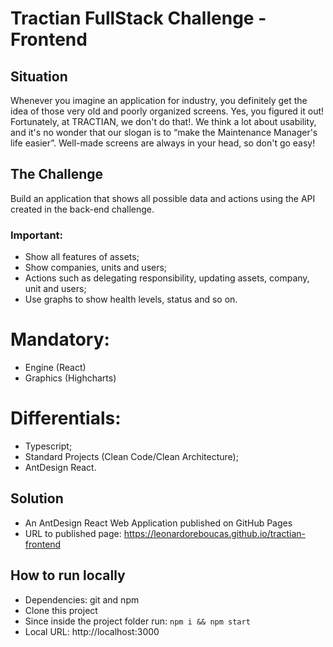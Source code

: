 # Tractian FullStack Challenge - Frontend

## Situation

Whenever you imagine an application for industry, you definitely get the idea of ​​those very old and poorly organized screens. Yes, you figured it out! Fortunately, at TRACTIAN, we don't do that!. We think a lot about usability, and it's no wonder that our slogan is to “make the Maintenance Manager's life easier”. Well-made screens are always in your head, so don't go easy!

## The Challenge

Build an application that shows all possible data and actions using the API created in the back-end challenge.

### Important:
- Show all features of assets;
- Show companies, units and users;
- Actions such as delegating responsibility, updating assets, company, unit and users;
- Use graphs to show health levels, status and so on.

# Mandatory:
- Engine (React)
- Graphics (Highcharts)

# Differentials:
- Typescript;
- Standard Projects (Clean Code/Clean Architecture);
- AntDesign React.

## Solution

- An AntDesign React Web Application published on GitHub Pages
- URL to published page: https://leonardoreboucas.github.io/tractian-frontend

## How to run locally

- Dependencies: git and npm
- Clone this project
- Since inside the project folder run: `npm i && npm start`
- Local URL: http://localhost:3000
